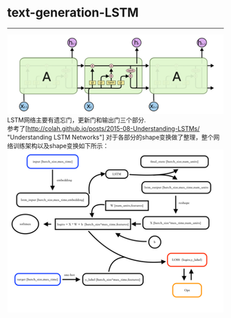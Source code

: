 # text-generation-LSTM
--------------------------
![LSTM示意图](https://github.com/Wu-Xiuchao/text-generation-LSTM/blob/master/picture/lstm.png)
LSTM网络主要有遗忘门，更新门和输出门三个部分.  
参考了[http://colah.github.io/posts/2015-08-Understanding-LSTMs/ "Understanding LSTM Networks"] 
对于各部分的shape变换做了整理，整个网络训练架构以及shape变换如下所示：  
![](https://github.com/Wu-Xiuchao/text-generation-LSTM/blob/master/picture/shape%E5%8F%98%E6%8D%A2.png)
